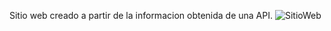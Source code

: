 Sitio web creado a partir de la informacion obtenida de una API.
![SitioWeb]("https://github.com/KevinDiazz/Continentes/blob/main/Captura%20de%20pantalla%202023-05-03%20222145.png")
